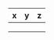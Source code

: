 
| x    | y    | z    |
| ---- | ---- | ---- |
|      |      |      |
|      |      |      |
|      |      |      |
